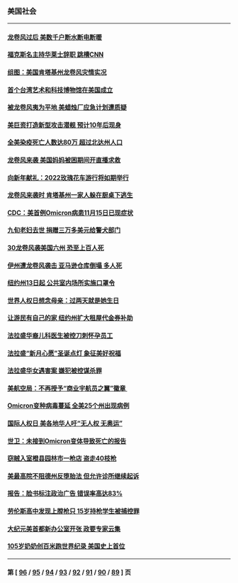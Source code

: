 ### 美国社会
---
#### [龙卷风过后 美数千户断水断电断暖](../../pages/ncid1078160/n13434937.md) 
#### [福克斯名主持华莱士辞职 跳槽CNN](../../pages/ncid1078160/n13433360.md) 
#### [组图：美国肯塔基州龙卷风灾情实况](../../pages/ncid1078160/n13432604.md) 
#### [首个台湾艺术和科技博物馆在美国成立](../../pages/ncid1078160/n13433484.md) 
#### [被龙卷风夷为平地 美蜡烛厂应急计划遭质疑](../../pages/ncid1078160/n13432988.md) 
#### [美巨资打造新型攻击潜舰 预计10年后现身](../../pages/ncid1078160/n13432982.md) 
#### [全美染疫死亡人数达80万 超过北达州人口](../../pages/ncid1078160/n13432949.md) 
#### [龙卷风来袭 美国妈妈被困期间开直播求救](../../pages/ncid1078160/n13432581.md) 
#### [向新年献礼：2022玫瑰花车游行将如期举行](../../pages/ncid1078160/n13432171.md) 
#### [龙卷风来袭时 肯塔基州一家人躲在厨桌下逃生](../../pages/ncid1078160/n13431745.md) 
#### [CDC：美首例Omicron病患11月15日已现症状](../../pages/ncid1078160/n13431484.md) 
#### [九旬老妇去世 捐赠三万多美元给警犬部门](../../pages/ncid1078160/n13430551.md) 
#### [30龙卷风袭美国六州 恐至上百人死](../../pages/ncid1078160/n13431191.md) 
#### [伊州遭龙卷风袭击 亚马逊仓库倒塌 多人死](../../pages/ncid1078160/n13431250.md) 
#### [纽约州13日起 公共室内场所实施口罩令](../../pages/ncid1078160/n13430759.md) 
#### [世界人权日想念母亲：过两天就是她生日](../../pages/ncid1078160/n13430691.md) 
#### [让游民有自己的家 纽约州扩大租屋代金券补助](../../pages/ncid1078160/n13430743.md) 
#### [法拉盛华裔儿科医生被控刀刺怀孕员工](../../pages/ncid1078160/n13430675.md) 
#### [法拉盛“新月心愿”圣诞点灯 象征美好祝福](../../pages/ncid1078160/n13430677.md) 
#### [法拉盛华女遇害案 嫌犯被控谋杀罪](../../pages/ncid1078160/n13430685.md) 
#### [美航空局：不再授予“商业宇航员之翼”徽章 ](../../pages/ncid1078160/n13430477.md) 
#### [Omicron变种病毒蔓延 全美25个州出现病例](../../pages/ncid1078160/n13430404.md) 
#### [国际人权日 美各地华人吁“无人权 无奥运”](../../pages/ncid1078160/n13430557.md) 
#### [世卫：未接到Omicron变体导致死亡的报告](../../pages/ncid1078160/n13430285.md) 
#### [窃贼入室橙县园林市一枪店 盗走40枝枪](../../pages/ncid1078160/n13430234.md) 
#### [美最高院不阻德州反堕胎法 但允许诊所继续起诉](../../pages/ncid1078160/n13429964.md) 
#### [报告：脸书标注政治广告 错误率高达83%](../../pages/ncid1078160/n13429557.md) 
#### [劳伦斯高中发现上膛枪只 15岁持枪学生被捕控罪](../../pages/ncid1078160/n13429918.md) 
#### [大纪元美首都新办公室开张 政要专家云集](../../pages/ncid1078160/n13426653.md) 
#### [105岁奶奶创百米跑世界纪录 美国史上首位](../../pages/ncid1078160/n13428263.md) 

---
#### 第 [ [96](./96.md) / [95](./95.md) / [94](./94.md) / [93](./93.md) / [92](./92.md) / [91](./91.md) / [90](./90.md) / [89](./89.md) ] 页
